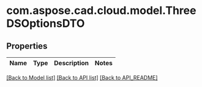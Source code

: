 
# com.aspose.cad.cloud.model.ThreeDSOptionsDTO

## Properties
Name | Type | Description | Notes
------------ | ------------- | ------------- | -------------


[[Back to Model list]](API_README.md#documentation-for-models) [[Back to API list]](API_README.md#documentation-for-api-endpoints) [[Back to API_README]](API_README.md)

